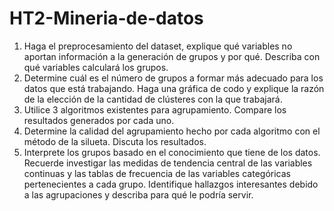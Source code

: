 # HT2-Mineria-de-datos
1. Haga  el  preprocesamiento  del  dataset,  explique  qué  variables  no  aportan  información  a  la generación de grupos y por qué. Describa con qué variables calculará los grupos.
2. Determine cuál es el número de grupos a formar más adecuado para los datos que está trabajando. Haga una gráfica de codo y explique la razón de la elección de la cantidad de clústeres con la que trabajará.
3. Utilice 3 algoritmos existentes para agrupamiento. Compare los resultados generados por cada uno.
4. Determine la calidad del agrupamiento hecho por cada algoritmo con el método de la silueta. Discuta los resultados.
5. Interprete  los  grupos  basado  en  el  conocimiento  que  tiene  de  los  datos.  Recuerde  investigar  las medidas de tendencia central de las variables continuas y las tablas de frecuencia de las variables categóricas   pertenecientes   a   cada   grupo.   Identifique   hallazgos   interesantes   debido   a   las agrupaciones y describa para qué le podría servir.
